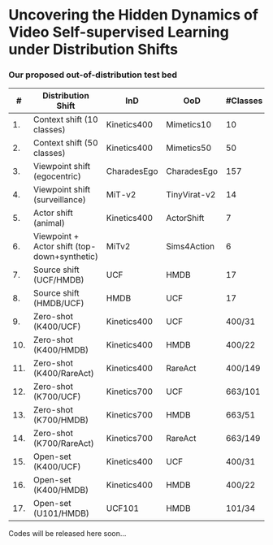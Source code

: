 # Uncovering the Hidden Dynamics of Video Self-supervised Learning under Distribution Shifts


### Our proposed out-of-distribution test bed

| **#** | **Distribution Shift**                     | **InD**     | **OoD**        | **#Classes** | **#Samples**       |
|-------|-------------------------------------------|-------------|----------------|--------------|--------------------|
| 1.    | Context shift (10 classes)                | Kinetics400 | Mimetics10     | 10           | 5930/494/136       |
| 2.    | Context shift (50 classes)                | Kinetics400 | Mimetics50     | 50           | 34K/2481/713        |
| 3.    | Viewpoint shift (egocentric)              | CharadesEgo | CharadesEgo    | 157          | 34K/9386/9145       |
| 4.    | Viewpoint shift (surveillance)            | MiT-v2      | TinyVirat-v2   | 14           | 41K/1400/2644       |
| 5.    | Actor shift (animal)                       | Kinetics400 | ActorShift     | 7            | 15K/1018/165        |
| 6.    | Viewpoint + Actor shift (top-down+synthetic)| MiTv2      | Sims4Action    | 6            | 19K/600/950         |
| 7.    | Source shift (UCF/HMDB)                    | UCF         | HMDB           | 17           | 1877/746/510       |
| 8.    | Source shift (HMDB/UCF)                    | HMDB        | UCF            | 17           | 1190/510/746       |
| 9.    | Zero-shot (K400/UCF)                       | Kinetics400 | UCF            | 400/31       | 240K/20K/3965       |
| 10.   | Zero-shot (K400/HMDB)                      | Kinetics400 | HMDB           | 400/22       | 240K/20K/3288       |
| 11.   | Zero-shot (K400/RareAct)                   | Kinetics400 | RareAct        | 400/149      | 240K/20K/1961       |
| 12.   | Zero-shot (K700/UCF)                       | Kinetics700 | UCF            | 663/101      | 480K/-/13K          |
| 13.   | Zero-shot (K700/HMDB)                      | Kinetics700 | HMDB           | 663/51       | 480K/-/6.7K         |
| 14.   | Zero-shot (K700/RareAct)                   | Kinetics700 | RareAct        | 663/149      | 480K/-/1961         |
| 15.   | Open-set (K400/UCF)                        | Kinetics400 | UCF            | 400/31       | 240K/20K/3965       |
| 16.   | Open-set (K400/HMDB)                       | Kinetics400 | HMDB           | 400/22       | 240K/20K/3288       |
| 17.   | Open-set (U101/HMDB)                       | UCF101      | HMDB           | 101/34       | 9537/3783/4366     |

Codes will be released here soon...
